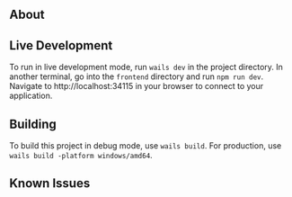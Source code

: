 

## About


## Live Development

To run in live development mode, run `wails dev` in the project directory. In another terminal, go into the `frontend`
directory and run `npm run dev`. Navigate to http://localhost:34115
in your browser to connect to your application.



## Building

To build this project in debug mode, use `wails build`. For production, use ` wails build -platform windows/amd64`.


## Known Issues

